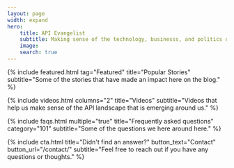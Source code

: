```yaml
---
layout: page
width: expand
hero:
    title: API Evangelist
    subtitle: Making sense of the technology, businesss, and politics of APIs since 2010.
    image:
    search: true
---
```


{% include featured.html tag="Featured" title="Popular Stories" subtitle="Some of the stories that have made an impact here on the blog." %}

{% include videos.html columns="2" title="Videos" subtitle="Videos that help us make sense of the API landscape that is emerging around us." %}

{% include faqs.html multiple="true" title="Frequently asked questions" category="101" subtitle="Some of the questions we here around here." %}

{% include cta.html title="Didn't find an answer?" button_text="Contact" button_url="/contact/" subtitle="Feel free to reach out if you have any questions or thoughts." %}


